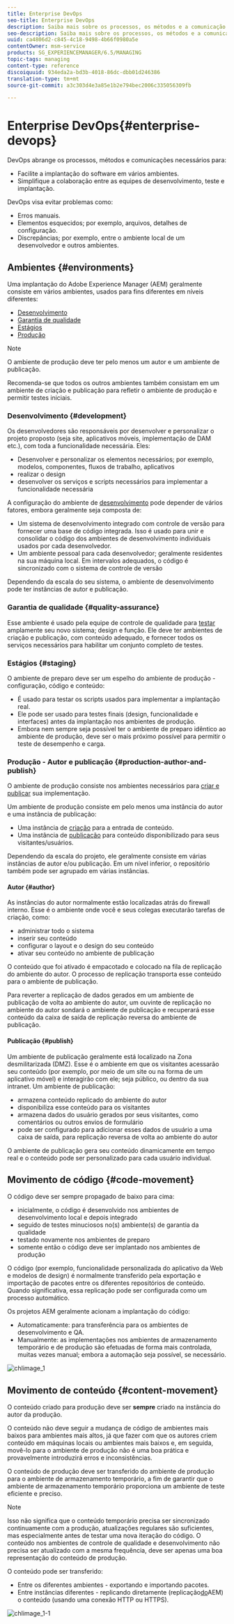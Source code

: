 ```yaml
---
title: Enterprise DevOps
seo-title: Enterprise DevOps
description: Saiba mais sobre os processos, os métodos e a comunicação necessários para facilitar a implantação e simplificar a colaboração.
seo-description: Saiba mais sobre os processos, os métodos e a comunicação necessários para facilitar a implantação e simplificar a colaboração.
uuid: ca4806d2-c845-4c18-9498-4b66f0980a5e
contentOwner: msm-service
products: SG_EXPERIENCEMANAGER/6.5/MANAGING
topic-tags: managing
content-type: reference
discoiquuid: 934eda2a-bd3b-4018-86dc-dbb01d246386
translation-type: tm+mt
source-git-commit: a3c303d4e3a85e1b2e794bec2006c335056309fb

---
```



# Enterprise DevOps{#enterprise-devops}

DevOps abrange os processos, métodos e comunicações necessários para:

* Facilite a implantação do software em vários ambientes.
* Simplifique a colaboração entre as equipes de desenvolvimento, teste e implantação.

DevOps visa evitar problemas como:

* Erros manuais.
* Elementos esquecidos; por exemplo, arquivos, detalhes de configuração.
* Discrepâncias; por exemplo, entre o ambiente local de um desenvolvedor e outros ambientes.

## Ambientes {#environments}

Uma implantação do Adobe Experience Manager (AEM) geralmente consiste em vários ambientes, usados para fins diferentes em níveis diferentes:

* [Desenvolvimento](#development)
* [Garantia de qualidade](#quality-assurance)
* [Estágios](#staging)
* [Produção](#production-author-and-publish)

>[!NOTE]
>
>O ambiente de produção deve ter pelo menos um autor e um ambiente de publicação.
>
>Recomenda-se que todos os outros ambientes também consistam em um ambiente de criação e publicação para refletir o ambiente de produção e permitir testes iniciais.

### Desenvolvimento {#development}

Os desenvolvedores são responsáveis por desenvolver e personalizar o projeto proposto (seja site, aplicativos móveis, implementação de DAM etc.), com toda a funcionalidade necessária. Eles:

* Desenvolver e personalizar os elementos necessários; por exemplo, modelos, componentes, fluxos de trabalho, aplicativos
* realizar o design
* desenvolver os serviços e scripts necessários para implementar a funcionalidade necessária

A configuração do ambiente de [desenvolvimento](/help/sites-developing/best-practices.md) pode depender de vários fatores, embora geralmente seja composta de:

* Um sistema de desenvolvimento integrado com controle de versão para fornecer uma base de código integrada. Isso é usado para unir e consolidar o código dos ambientes de desenvolvimento individuais usados por cada desenvolvedor.
* Um ambiente pessoal para cada desenvolvedor; geralmente residentes na sua máquina local. Em intervalos adequados, o código é sincronizado com o sistema de controle de versão

Dependendo da escala do seu sistema, o ambiente de desenvolvimento pode ter instâncias de autor e publicação.

### Garantia de qualidade {#quality-assurance}

Esse ambiente é usado pela equipe de controle de qualidade para [testar](/help/sites-developing/test-plan.md) amplamente seu novo sistema; design e função. Ele deve ter ambientes de criação e publicação, com conteúdo adequado, e fornecer todos os serviços necessários para habilitar um conjunto completo de testes.

### Estágios {#staging}

O ambiente de preparo deve ser um espelho do ambiente de produção - configuração, código e conteúdo:

* É usado para testar os scripts usados para implementar a implantação real.
* Ele pode ser usado para testes finais (design, funcionalidade e interfaces) antes da implantação nos ambientes de produção.
* Embora nem sempre seja possível ter o ambiente de preparo idêntico ao ambiente de produção, deve ser o mais próximo possível para permitir o teste de desempenho e carga.

### Produção - Autor e publicação {#production-author-and-publish}

O ambiente de produção consiste nos ambientes necessários para [criar e publicar](/help/sites-authoring/author.md#concept-of-authoring-and-publishing) sua implementação.

Um ambiente de produção consiste em pelo menos uma instância do autor e uma instância de publicação:

* Uma instância de [criação](#author) para a entrada de conteúdo.
* Uma instância de [publicação](#publish) para conteúdo disponibilizado para seus visitantes/usuários.

Dependendo da escala do projeto, ele geralmente consiste em várias instâncias de autor e/ou publicação. Em um nível inferior, o repositório também pode ser agrupado em várias instâncias.

#### Autor {#author}

As instâncias do autor normalmente estão localizadas atrás do firewall interno. Esse é o ambiente onde você e seus colegas executarão tarefas de criação, como:

* administrar todo o sistema
* inserir seu conteúdo
* configurar o layout e o design do seu conteúdo
* ativar seu conteúdo no ambiente de publicação

O conteúdo que foi ativado é empacotado e colocado na fila de replicação do ambiente do autor. O processo de replicação transporta esse conteúdo para o ambiente de publicação.

Para reverter a replicação de dados gerados em um ambiente de publicação de volta ao ambiente do autor, um ouvinte de replicação no ambiente do autor sondará o ambiente de publicação e recuperará esse conteúdo da caixa de saída de replicação reversa do ambiente de publicação.

#### Publicação {#publish}

Um ambiente de publicação geralmente está localizado na Zona desmilitarizada (DMZ). Esse é o ambiente em que os visitantes acessarão seu conteúdo (por exemplo, por meio de um site ou na forma de um aplicativo móvel) e interagirão com ele; seja público, ou dentro da sua intranet. Um ambiente de publicação:

* armazena conteúdo replicado do ambiente do autor
* disponibiliza esse conteúdo para os visitantes
* armazena dados do usuário gerados por seus visitantes, como comentários ou outros envios de formulário
* pode ser configurado para adicionar esses dados de usuário a uma caixa de saída, para replicação reversa de volta ao ambiente do autor

O ambiente de publicação gera seu conteúdo dinamicamente em tempo real e o conteúdo pode ser personalizado para cada usuário individual.

## Movimento de código {#code-movement}

O código deve ser sempre propagado de baixo para cima:

* inicialmente, o código é desenvolvido nos ambientes de desenvolvimento local e depois integrado
* seguido de testes minuciosos no(s) ambiente(s) de garantia da qualidade
* testado novamente nos ambientes de preparo
* somente então o código deve ser implantado nos ambientes de produção

O código (por exemplo, funcionalidade personalizada do aplicativo da Web e modelos de design) é normalmente transferido pela exportação e importação de pacotes entre os diferentes repositórios de conteúdo. Quando significativa, essa replicação pode ser configurada como um processo automático.

Os projetos AEM geralmente acionam a implantação do código:

* Automaticamente: para transferência para os ambientes de desenvolvimento e QA.
* Manualmente: as implementações nos ambientes de armazenamento temporário e de produção são efetuadas de forma mais controlada, muitas vezes manual; embora a automação seja possível, se necessário.

![chlimage_1](assets/chlimage_1.png)

## Movimento de conteúdo {#content-movement}

O conteúdo criado para produção deve ser **sempre** criado na instância do autor da produção.

O conteúdo não deve seguir a mudança de código de ambientes mais baixos para ambientes mais altos, já que fazer com que os autores criem conteúdo em máquinas locais ou ambientes mais baixos e, em seguida, movê-lo para o ambiente de produção não é uma boa prática e provavelmente introduzirá erros e inconsistências.

O conteúdo de produção deve ser transferido do ambiente de produção para o ambiente de armazenamento temporário, a fim de garantir que o ambiente de armazenamento temporário proporciona um ambiente de teste eficiente e preciso.

>[!NOTE]
>
>Isso não significa que o conteúdo temporário precisa ser sincronizado continuamente com a produção, atualizações regulares são suficientes, mas especialmente antes de testar uma nova iteração do código. O conteúdo nos ambientes de controle de qualidade e desenvolvimento não precisa ser atualizado com a mesma frequência, deve ser apenas uma boa representação do conteúdo de produção.

O conteúdo pode ser transferido:

* Entre os diferentes ambientes - exportando e importando pacotes.
* Entre instâncias diferentes - replicando diretamente (replicação[do](/help/sites-deploying/replication.md)AEM) o conteúdo (usando uma conexão HTTP ou HTTPS).

![chlimage_1-1](assets/chlimage_1-1.png)